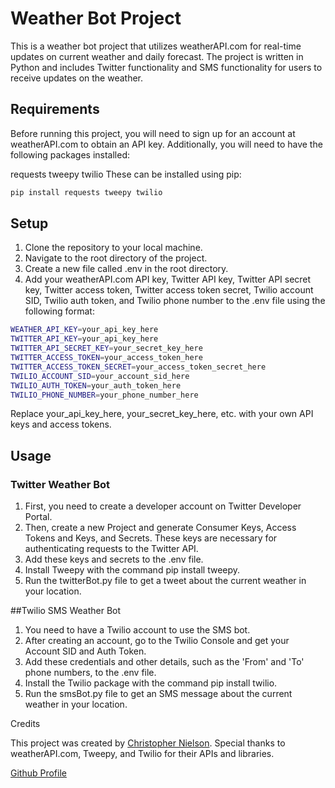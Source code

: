 # Weather Bot Project

This is a weather bot project that utilizes weatherAPI.com for real-time updates on current weather and daily forecast. The project is written in Python and includes Twitter functionality and SMS functionality for users to receive updates on the weather.

## Requirements

Before running this project, you will need to sign up for an account at weatherAPI.com to obtain an API key. Additionally, you will need to have the following packages installed:

requests
tweepy
twilio
These can be installed using pip:
```bash 
pip install requests tweepy twilio
```
## Setup

1. Clone the repository to your local machine.
2. Navigate to the root directory of the project.
3. Create a new file called .env in the root directory.
4. Add your weatherAPI.com API key, Twitter API key, Twitter API secret key, Twitter access token, Twitter access token secret, Twilio account SID, Twilio auth token, and Twilio phone number to the .env file using the following format:

```bash 
WEATHER_API_KEY=your_api_key_here
TWITTER_API_KEY=your_api_key_here
TWITTER_API_SECRET_KEY=your_secret_key_here
TWITTER_ACCESS_TOKEN=your_access_token_here
TWITTER_ACCESS_TOKEN_SECRET=your_access_token_secret_here
TWILIO_ACCOUNT_SID=your_account_sid_here
TWILIO_AUTH_TOKEN=your_auth_token_here
TWILIO_PHONE_NUMBER=your_phone_number_here
```

Replace your_api_key_here, your_secret_key_here, etc. with your own API keys and access tokens.

## Usage
### Twitter Weather Bot
1. First, you need to create a developer account on Twitter Developer Portal.
2. Then, create a new Project and generate Consumer Keys, Access Tokens and Keys, and Secrets. These keys are necessary for authenticating requests to the Twitter API.
3. Add these keys and secrets to the .env file.
4. Install Tweepy with the command pip install tweepy.
5. Run the twitterBot.py file to get a tweet about the current weather in your location.

##Twilio SMS Weather Bot
1. You need to have a Twilio account to use the SMS bot.
2. After creating an account, go to the Twilio Console and get your Account SID and Auth Token.
3. Add these credentials and other details, such as the 'From' and 'To' phone numbers, to the .env file.
4. Install the Twilio package with the command pip install twilio.
5. Run the smsBot.py file to get an SMS message about the current weather in your location.


Credits

This project was created by [Christopher Nielson](https://cjnielson.com). Special thanks to weatherAPI.com, Tweepy, and Twilio for their APIs and libraries.

[Github Profile](https://github.com/chrisjnielson44)